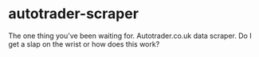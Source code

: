 # autotrader-scraper
The one thing you've been waiting for. Autotrader.co.uk data scraper. Do I get a slap on the wrist or how does this work?
